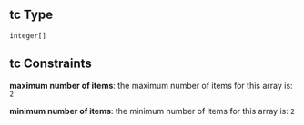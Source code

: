## tc Type

`integer[]`

## tc Constraints

**maximum number of items**: the maximum number of items for this array is: `2`

**minimum number of items**: the minimum number of items for this array is: `2`
